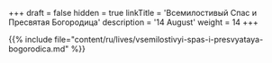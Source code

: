 +++
draft = false
hidden = true
linkTitle = 'Всемилостивый Спас и Пресвятая Богородица'
description = '14 August'
weight = 14
+++

{{% include file="content/ru/lives/vsemilostivyi-spas-i-presvyataya-bogorodica.md" %}}
